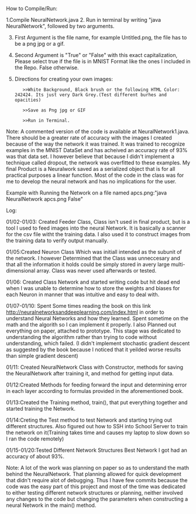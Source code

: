 


How to Compile/Run:




1.Compile NeuralNetwork.java
2. Run in terminal by writing "java NeuralNetwork", followed by two arguments.

3. First Argument is the file name, for example Untitled.png, the file has to be a png jpg or a gif.

4. Second Argument is "True" or "False" with this exact capitalization, Please select true if the file is in MNIST Format like the ones I included in the Repo. False otherwise.

5. Directions for creating your own images:

          >>White Background, Black brush or the following HTML Color: 242424. Its just very Dark Grey.(Test different burhes and opacities)
          
          >>Save as Png jpg or GIF
          
          >>Run in Terminal.
          
          
Note: A commented version of the code is available at NeuralNetwork1.java. There should be a greater rate of accuracy with the images I created because of the way the network it was trained. It was trained to recognize examples in the MNIST DataSet and has acheived an accuracy rate of 93% was that data set. I however believe that because I didn't implement a technique called dropout, the network was overfitted to these examples. My final Product is a Neuralwork saved as a serialized object that is for all practical purposes a linear function. Most of the code in the class was for me to develop the neural network and has no implications for the user.

Example with Running the Network on a file named apcs.png:"java NeuralNetwork apcs.png False"


Log:


01/02-01/03: Created Feeder Class, Class isn't used in final product, but is a tool I used to feed images into the neural Network. It is basically a scanner for the csv file witht the training data. I also used it to construct images from the training data to verify output manually.


01/05:Created Neuron Class Which was initiall intended as the subunit of the network. I however Determined that the Class was unneccesary and that all the information it holds could be simply stored in avery large multi-dimensional array. Class was never used afterwards or tested.

01/06: Created Class Network and started writing code but hit dead end when I was unable to determine how to store the weights and biases for each Neuron in manner that was intuitive and easy to deal with.

01/07-01/10: Spent Some times reading the book on this link http://neuralnetworksanddeeplearning.com/index.html in order to understand Neural Networks and how they learned. Spent sometime on the math and the algorith so I can implement it properly. I also Planned out everything on paper, attached to prototype. This stage was dedicated to understanding the algorithm rather than trying to code without understanding, which failed. (I didn't implement stochastic gradient descent as suggested by the book because I noticed that it yeilded worse results than simple gradient descent)


01/11: Created NeuralNetwork Class with Constructor, methods for saving the NeuralNetwork after training it, and method for getting input data.


01/12:Created Methods for feeding forward the input and determining error in each layer according to formulas provided in the aforementioned book. 


01/13:Created the Training method, train(), that put everything together and started training the Network.


01/14:Creting the Test method to test Network and starting trying out different structures. Also figured out how to SSH into School Server to train the network on it(Training takes time and causes my laptop to slow down so I ran the code remotely)


01/15-01/20:Tested Different Network Structures Best Network I got had an accuracy of about 93%.


Note: A lot of the work was planning on paper so as to understand the math behind the NeuralNetwork. That planning allowed for quick development that didn't require alot of debugging. Thus I have few commits because the code was the easy part of this project and most of the time was dedicated to either testing different network structures or planning, neither involved any changes to the code but changing the parameters when constructing a neural Network in the main() method.

